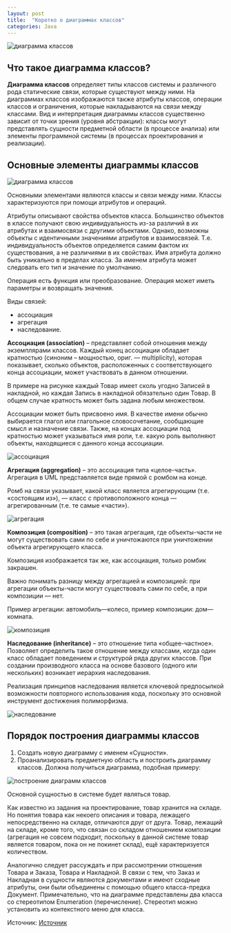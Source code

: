```yaml
---
layout: post
title:  "Коротко о диаграммах классов"
categories: Java
---
```


![диаграмма классов](https://partizanzero.github.io/images/12.jpg)

Что такое диаграмма классов?
-----------------------------------

**Диаграмма классов** определяет типы классов системы и различного рода статические связи, которые существуют между ними. 
На диаграммах классов изображаются также атрибуты классов, операции классов и ограничения, которые накладываются на связи между классами. 
Вид и интерпретация диаграммы классов существенно зависит от точки зрения (уровня абстракции): классы могут представлять сущности 
предметной области (в процессе анализа) или элементы программной системы (в процессах проектирования и реализации).


Основные элементы диаграммы классов
-----------------------------------

![диаграмма классов](https://partizanzero.github.io/images/class-diagram-elements.png)

Основными элементами являются классы и связи между ними. Классы характеризуются при помощи атрибутов и операций.

Атрибуты описывают свойства объектов класса. Большинство объектов в классе получают свою индивидуальность из-за различий 
в их атрибутах и взаимосвязи с другими объектами. Однако, возможны объекты с идентичными значениями атрибутов и взаимосвязей. 
Т.е. индивидуальность объектов определяется самим фактом их существования, а не различиями в их свойствах. 
Имя атрибута должно быть уникально в пределах класса. За именем атрибута может следовать его тип и значение по умолчанию.

Операция есть функция или преобразование. Операция может иметь параметры и возвращать значения.

Виды связей:

* ассоциация
* агрегация
* наследование.

**Ассоциация (association)** – представляет собой отношения между экземплярами классов. 
Каждый конец ассоциации обладает кратностью (синоним – мощностью, ориг. — multiplicity), которая показывает, сколько объектов, 
расположенных с соответствующего конца ассоциации, может участвовать в данном отношении. 

В примере на рисунке каждый Товар имеет сколь угодно Записей в накладной, но каждая Запись в накладной обязательно один Товар. 
В общем случае кратность может быть задана любым множеством.

Ассоциации может быть присвоено имя. В качестве имени обычно выбирается глагол или глагольное словосочетание, 
сообщающие смысл и назначение связи. Также, на концах ассоциации под кратностью может указываться имя роли, 
т.е. какую роль выполняют объекты, находящиеся с данного конца ассоциации.

![ассоциация](https://partizanzero.github.io/images/association.png)

**Агрегация (aggregation)** – это ассоциация типа «целое-часть». Агрегация в UML представляется виде прямой с ромбом на конце.

Ромб на связи указывает, какой класс является агрегирующим (т.е. «состоящим из»), — класс с противоположного конца — 
агрегированным (т.е. те самые «части»).

![агрегация](https://partizanzero.github.io/images/aggregation.png)

**Композиция (composition)** – это такая агрегация, где объекты-части не могут существовать сами по себе и 
уничтожаются при уничтожении объекта агрегирующего класса. 

Композиция изображается так же, как ассоциация, только ромбик закрашен.

Важно понимать разницу между агрегацией и композицией: при агрегации объекты-части могут существовать сами по себе, а при композиции — нет. 

Пример агрегации: автомобиль—колесо, пример композиции: дом—комната.

![композиция](https://partizanzero.github.io/images/composition.png)

**Наследование (inheritance)** – это отношение типа «общее-частное». 
Позволяет определить такое отношение между классами, когда один класс обладает поведением и структурой ряда других классов. 
При создании производного класса на основе базового (одного или нескольких) возникает иерархия наследования. 

Реализация принципов наследования является ключевой предпосылкой возможности повторного использования кода, 
поскольку это основной инструмент достижения полиморфизма.

![наследование](https://partizanzero.github.io/images/inheritance.png)

Порядок построения диаграммы классов
-----------------------------------

1. Создать новую диаграмму с именем «Сущности».
2. Проанализировать предметную область и построить диаграмму классов. Должна получиться диаграмма, подобная примеру:

![построение диаграмм классов](https://partizanzero.github.io/images/class-diagram.png)

Основной сущностью в системе будет являться товар. 

Как известно из задания на проектирование, товар хранится на складе. 
Но понятия товара как некоего описания и товара, лежащего непосредственно на складе, отличаются друг от друга. 
Товар, лежащий на складе, кроме того, что связан со складом отношением композиции 
(агрегация не совсем подходит, поскольку в данной системе товар является товаром, пока он не покинет склад), 
ещё характеризуется количеством. 

Аналогично следует рассуждать и при рассмотрении отношения Товара и Заказа, Товара и Накладной. 
В связи с тем, что Заказ и Накладная в сущности являются документами и имеют сходные атрибуты, они были объединены 
с помощью общего класса-предка Документ. Примечательно, что на диаграмме представлены два класса со стереотипом Enumeration (перечисление). 
Стереотип можно установить из контекстного меню для класса.



Источник: [Источник][источник] 

[источник]: https://flexberry.github.io/ru/gpg_class-diagram.html

